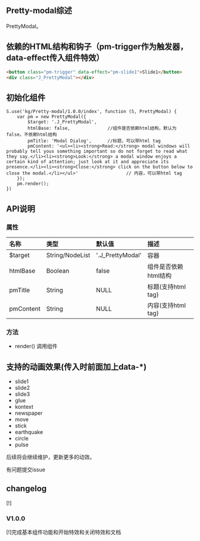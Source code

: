 ## Pretty-modal综述

PrettyModal。

## 依赖的HTML结构和钩子（pm-trigger作为触发器，data-effect传入组件特效）
```html
<button class="pm-trigger" data-effect="pm-slide1">Slide1</button>
<div class="J_PrettyModal"></div>
```
## 初始化组件
		
    S.use('kg/Pretty-modal/1.0.0/index', function (S, PrettyModal) {
        var pm = new PrettyModal({
            $target: '.J_PrettyModal',
            htmlBase: false,              //组件是否依赖html结构，默认为false，不依赖html结构
            pmTitle: 'Modal Dialog',      //标题，可以带html tag
            pmContent: '<ul><li><strong>Read:</strong> modal windows will probably tell yous something important so do not forget to read what they say.</li><li><strong>Look:</strong> a modal window enjoys a certain kind of attention; just look at it and appreciate its presence.</li><li><strong>Close:</strong> click on the button below to close the modal.</li></ul>'                  // 内容，可以带html tag
        });
        pm.render();
    })

## API说明

### 属性
  
|名称|类型|默认值|描述|
|:---------------|:--------|:----|:----------|
|$target|String/NodeList|'.J_PrettyModal'|容器|
|htmlBase|Boolean|false|组件是否依赖html结构|
|pmTitle|String|NULL|标题(支持html tag)|
|pmContent|String|NULL|内容(支持html tag)|

### 方法
* render() 调用组件

 ## 支持的动画效果(传入时前面加上data-*)

 * slide1
 * slide2
 * slide3
 * glue
 * kontext
 * newspaper
 * move
 * stick
 * earthquake
 * circle
 * pulse

 后续将会继续维护，更新更多的动效。

 有问题提交issue
## changelog

[!]

### V1.0.0 
[!]完成基本组件功能和开始特效和关闭特效和文档